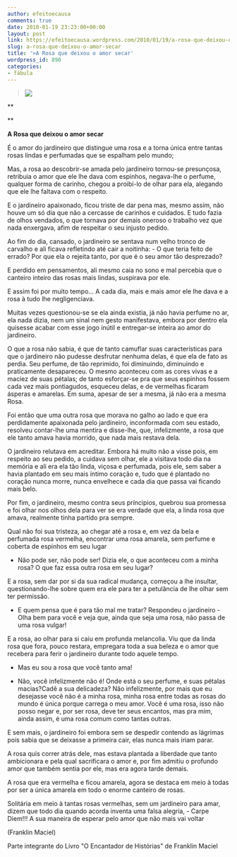 ```yaml
---
author: efeitoecausa
comments: true
date: 2010-01-19 23:23:00+00:00
layout: post
link: https://efeitoecausa.wordpress.com/2010/01/19/a-rosa-que-deixou-o-amor-secar/
slug: a-rosa-que-deixou-o-amor-secar
title: '>A Rosa que deixou o amor secar'
wordpress_id: 890
categories:
- fábula
---
```


>[![](http://carambolasazuis.files.wordpress.com/2009/12/o_jardineiro_fiel.jpg)](http://carambolasazuis.files.wordpress.com/2009/12/o_jardineiro_fiel.jpg)
  


  	 	 	 	 	 	  

**
  
**

**A Rosa que deixou o amor secar**


  


É o amor do jardineiro que distingue uma rosa e a torna única entre tantas rosas lindas e perfumadas que se espalham pelo mundo;


  


Mas, a rosa ao descobrir-se amada pelo jardineiro tornou-se presunçosa, retribuia o amor que ele lhe dava com espinhos, negava-lhe o perfume, qualquer forma de carinho, chegou a proibí-lo de olhar para ela, alegando que ele lhe faltava com o respeito.


  


E o jardineiro apaixonado, ficou triste de dar pena mas, mesmo assim, não houve um só dia que não a cercasse de carinhos e cuidados. E tudo fazia de olhos vendados, o que tornava por demais oneroso o trabalho vez que nada enxergava, afim de respeitar o seu injusto pedido.


  


Ao fim do dia, cansado, o jardineiro se sentava num velho tronco de carvalho e ali ficava refletindo até cair a noitinha: - O que teria feito de errado? Por que ela o rejeita tanto, por que é o seu amor  tão desprezado?


  


E perdido em pensamentos, ali mesmo caia no sono e mal percebia que o canteiro inteiro das rosas mais lindas, suspirava por ele.


  


E assim foi por muito tempo... A cada dia, mais e mais amor ele lhe dava e a rosa à tudo lhe negligenciava.

Muitas vezes questionou-se se ela ainda existia, já não havia perfume no ar, ela nada dizia, nem um sinal nem gesto manifestava, embora por dentro ela quisesse acabar com esse jogo inútil e entregar-se inteira ao amor do jardineiro.


  


O que a rosa não sabia, é que de tanto camuflar suas características para que o jardineiro não pudesse desfrutar nenhuma delas, é que ela de fato as perdia. Seu perfume, de tão reprimido, foi diminuindo, diminuindo e praticamente desapareceu. O mesmo aconteceu com as cores vivas e a maciez de suas pétalas; de tanto esforçar-se pra que seus espinhos fossem cada vez mais pontiagudos, esqueceu delas, e de vermelhas ficaram ásperas e amarelas. Em suma, apesar de ser a mesma, já não era a mesma Rosa.


  


Foi então que uma outra rosa que morava no galho ao lado e que era perdidamente apaixonada pelo jardineiro, inconformada com seu estado, resolveu contar-lhe uma mentira e disse-lhe, que, infelizmente, a rosa que ele tanto amava havia morrido, que nada mais restava dela.


  


O jardineiro relutava em acreditar. Embora há muito não a visse pois, em respeito ao seu pedido, a cuidava sem olhar, ele a visitava todo dia na memória e ali era ela tão linda, viçosa e perfumada, pois ele, sem saber a havia plantado em seu mais íntimo coração e, tudo que é plantado no coração nunca morre, nunca envelhece e cada dia que passa vai ficando mais belo.


  


Por fim, o jardineiro, mesmo contra seus príncipios, quebrou sua promessa e foi olhar nos olhos dela para ver se era verdade que ela, a linda rosa que amava, realmente tinha partido pra sempre.


  


Qual não foi sua tristeza, ao chegar até a rosa e, em vez da bela e perfumada rosa vermelha, encontrar uma rosa amarela, sem perfume e coberta de espinhos em seu lugar


  


  * Não 	pode ser, não pode ser! Dizia ele, o que aconteceu com a minha 	rosa? O que faz essa outra rosa em seu lugar?

E a rosa, sem dar por si da sua radical mudança, começou a lhe insultar, questionando-lhe sobre quem era ele para ter a petulância de lhe olhar sem ter permissão.


  


  * E 	quem pensa que é para tão mal me tratar? Respondeu o jardineiro - 	Olha bem para você e veja que, ainda que seja uma rosa, não passa 	de uma rosa vulgar!

	 

E a rosa, ao olhar para si caiu em profunda melancolia. Viu que da linda rosa que fora, pouco restara, empregara toda a sua beleza e o amor que recebera para ferir o jardineiro durante todo aquele tempo.


  


  * Mas 	eu sou a rosa que você tanto ama!

	
  * Não, 	você infelizmente não é! Onde está o seu perfume, e suas pétalas 	macias?Cadê a sua delicadeza? Não infelizmente, por mais que eu 	desejasse você não é a minha rosa, minha rosa entre todas as 	rosas do mundo é única porque carrega o meu amor. Você é uma 	rosa, isso não posso negar e, por ser rosa, deve ter seus encantos, 	 mas pra mim, ainda assim, é uma rosa comum como tantas outras.


  


E sem mais, o jardineiro foi embora sem se despedir contendo as lágrimas pois sabia que se deixasse a primeira cair, elas nunca mais iriam parar.


  


A rosa quis correr atrás dele, mas estava plantada a liberdade que tanto ambicionara e pela qual sacrificara o amor e, por fim admitiu o profundo amor que também sentia por ele, mas era agora tarde demais.


  


A rosa que era vermelha e ficou amarela, agora se destaca em meio à todas por ser a única amarela em todo o enorme canteiro de rosas. 


  


Solitária em meio à tantas rosas vermelhas, sem um jardineiro para amar, dizem que todo dia quando acorda inventa uma falsa alegria, - Carpe Diem!!! A sua maneira de esperar pelo amor que não mais vai voltar


  



  


(Franklin Maciel)


  


Parte integrante do Livro "O Encantador de Histórias" de Franklin Maciel
  



  



  

